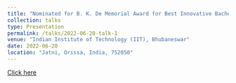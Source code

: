 ```yaml
---
title: "Nominated for B. K. De Memorial Award for Best Innovative Bachelor's Project"
collection: talks
type: Presentation
permalink: /talks/2022-06-20-talk-1
venue: "Indian Institute of Technology (IIT), Bhubaneswar"
date: 2022-06-20
location: "Jatni, Orissa, India, 752050"
---
```


[Click here](https://drive.google.com/file/d/1FQIoE-Mx6nKOyehb8QiA3Vp3L05ZcdZE/view?usp=share_link)

